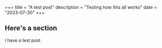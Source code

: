 +++
title = "A test post"
description = "Testing how this all works"
date = "2023-07-30"
+++

## Here's a section

I have a test post
